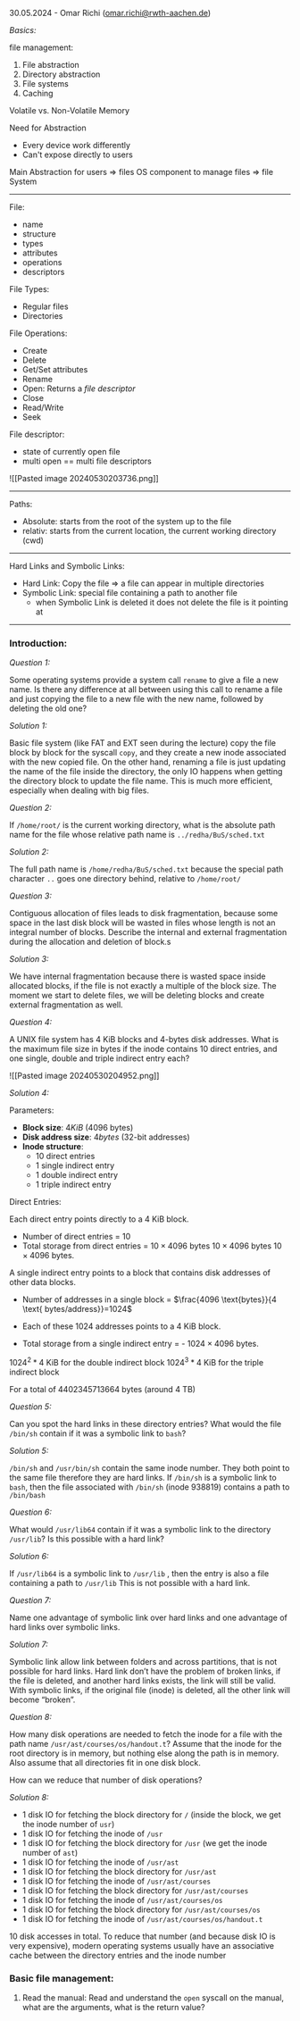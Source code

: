 30.05.2024 - Omar Richi (omar.richi@rwth-aachen.de)

*Basics:* 

file management:
1. File abstraction
2. Directory abstraction
3. File systems
4. Caching

Volatile vs. Non-Volatile Memory

Need for Abstraction
- Every device work differently
- Can't expose directly to users

Main Abstraction for users $\Rightarrow$ files
OS component to manage files $\Rightarrow$ file System

---
File:
- name
- structure
- types
- attributes
- operations
- descriptors

File Types: 
- Regular files
- Directories

File Operations: 
- Create
- Delete
- Get/Set attributes
- Rename
- Open: Returns a *file descriptor*
- Close
- Read/Write
- Seek

File descriptor:
- state of currently open file
- multi open == multi file descriptors

![[Pasted image 20240530203736.png]]

---

Paths:
- Absolute: starts from the root of the system up to the file
- relativ: starts from the current location, the current working directory (cwd) 

---

Hard Links and Symbolic Links:
- Hard Link: Copy the file $\Rightarrow$ a file can appear in multiple directories
- Symbolic Link: special file containing a path to another file
	- when Symbolic Link is deleted it does not delete the file is it pointing at

---

### Introduction:

*Question 1:*

Some operating systems provide a system call `rename` to give a file a new name. Is there any difference at all between using this call to rename a file and just copying the file to a new file with the new name, followed by deleting the old one?

*Solution 1:*

Basic file system (like FAT and EXT seen during the lecture) copy the file block by block for the syscall `copy`, and they create a new inode associated with the new copied file. On the other hand, renaming a file is just updating the name of the file inside the directory, the only IO happens when getting the directory block to update the file name. This is much more efficient, especially when dealing with big files.

*Question 2:*

If `/home/root/` is the current working directory, what is the absolute path name for the file whose relative path name is `../redha/BuS/sched.txt`

*Solution 2:*

The full path name is `/home/redha/BuS/sched.txt` because the special path character `..` goes one directory behind, relative to `/home/root/`

*Question 3:*

Contiguous allocation of files leads to disk fragmentation, because some space in the last disk block will be wasted in files whose length is not an integral number of blocks. Describe the internal and external fragmentation during the allocation and deletion of block.s

*Solution 3:*

We have internal fragmentation because there is wasted space inside allocated blocks, if the file is not exactly a multiple of the block size. The moment we start to delete files, we will be deleting blocks and create external fragmentation as well.

*Question 4:*

A UNIX file system has 4 KiB blocks and 4-bytes disk addresses. What is the maximum file size in bytes if the inode contains 10 direct entries, and one single, double and triple indirect entry each?

![[Pasted image 20240530204952.png]]

*Solution 4:*

Parameters:

- **Block size**: $4 KiB$ (4096 bytes)
- **Disk address size**: $4 bytes$ (32-bit addresses)
- **Inode structure**:
    - 10 direct entries
    - 1 single indirect entry
    - 1 double indirect entry
    - 1 triple indirect entry

Direct Entries:

Each direct entry points directly to a 4 KiB block.

- Number of direct entries = 10
- Total storage from direct entries = $10 \times 4096$ bytes $10 \times 4096$  bytes  $10 \times 4096$ bytes.

A single indirect entry points to a block that contains disk addresses of other data blocks.

- Number of addresses in a single block = $\frac{4096 \text{bytes}}{4 \text{ bytes/address}}=1024$

- Each of these 1024 addresses points to a 4 KiB block.

- Total storage from a single indirect entry = - $1024 \times 4096$ bytes.

$1024^2 * 4$ KiB for the double indirect block
$1024^3 * 4$ KiB for the triple indirect block

For a total of 4402345713664 bytes (around 4 TB)

*Question 5:*

Can you spot the hard links in these directory entries? What would the file `/bin/sh` contain if it was a symbolic link to `bash`?

*Solution 5:*

`/bin/sh` and `/usr/bin/sh` contain the same inode number. They both point to the same file therefore they are hard links. If `/bin/sh` is a symbolic link to `bash`, then the file associated with `/bin/sh` (inode 938819) contains a path to `/bin/bash`

*Question 6:*

What would `/usr/lib64` contain if it was a symbolic link to the directory `/usr/lib`? Is this possible with a hard link?

*Solution 6:*

If `/usr/lib64` is a symbolic link to `/usr/lib` , then the entry is also a file containing a path to `/usr/lib` This is not possible with a hard link.

*Question 7:*

Name one advantage of symbolic link over hard links and one advantage of hard links over symbolic links.

*Solution 7:*

Symbolic link allow link between folders and across partitions, that is not possible for hard links. Hard link don’t have the problem of broken links, if the file is deleted, and another hard links exists, the link will still be valid. With symbolic links, if the original file (inode) is deleted, all the other link will become “broken”.

*Question 8:*

How many disk operations are needed to fetch the inode for a file with the path name `/usr/ast/courses/os/handout.t`? Assume that the inode for the root directory is in memory, but nothing else along the path is in memory. Also assume that all directories fit in one disk block.

How can we reduce that number of disk operations?

*Solution 8:*

- 1 disk IO for fetching the block directory for `/` (inside the block, we get the inode number of `usr`)
- 1 disk IO for fetching the inode of `/usr`
- 1 disk IO for fetching the block directory for `/usr` (we get the inode number of `ast`)
- 1 disk IO for fetching the inode of `/usr/ast`
- 1 disk IO for fetching the block directory for `/usr/ast`
- 1 disk IO for fetching the inode of `/usr/ast/courses`
- 1 disk IO for fetching the block directory for `/usr/ast/courses`
- 1 disk IO for fetching the inode of `/usr/ast/courses/os`
- 1 disk IO for fetching the block directory for `/usr/ast/courses/os`
- 1 disk IO for fetching the inode of `/usr/ast/courses/os/handout.t`

10 disk accesses in total. To reduce that number (and because disk IO is very expensive), modern operating systems usually have an associative cache between the directory entries and the inode number

### Basic file management:

1. Read the manual:
Read and understand the `open` syscall on the manual, what are the arguments, what is the return value?